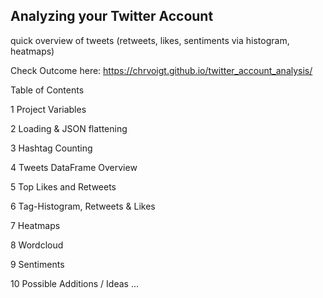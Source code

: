 ## Analyzing your Twitter Account
quick overview of tweets (retweets, likes, sentiments via histogram, heatmaps) 

Check Outcome here: https://chrvoigt.github.io/twitter_account_analysis/ 

Table of Contents

1  Project Variables

2  Loading & JSON flattening

3  Hashtag Counting

4  Tweets DataFrame Overview

5  Top Likes and Retweets

6  Tag-Histogram, Retweets & Likes

7  Heatmaps

8  Wordcloud

9  Sentiments

10  Possible Additions / Ideas ...

